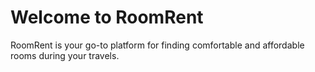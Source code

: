 # Welcome to RoomRent

RoomRent is your go-to platform for finding comfortable and affordable rooms during your travels.